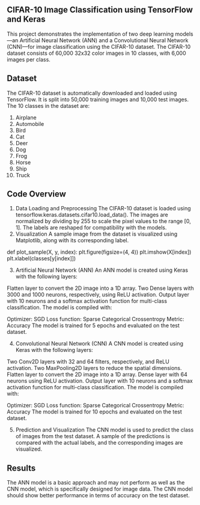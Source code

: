 ## CIFAR-10 Image Classification using TensorFlow and Keras

This project demonstrates the implementation of two deep learning models—an Artificial Neural Network (ANN) and a Convolutional Neural Network (CNN)—for image classification using the CIFAR-10 dataset. The CIFAR-10 dataset consists of 60,000 32x32 color images in 10 classes, with 6,000 images per class.

## Dataset

The CIFAR-10 dataset is automatically downloaded and loaded using TensorFlow. It is split into 50,000 training images and 10,000 test images. The 10 classes in the dataset are:

1. Airplane
2. Automobile
3. Bird
4. Cat
5. Deer
6. Dog
7. Frog
8. Horse
9. Ship
10. Truck

## Code Overview

1. Data Loading and Preprocessing
The CIFAR-10 dataset is loaded using tensorflow.keras.datasets.cifar10.load_data().
The images are normalized by dividing by 255 to scale the pixel values to the range [0, 1].
The labels are reshaped for compatibility with the models.
2. Visualization
A sample image from the dataset is visualized using Matplotlib, along with its corresponding label.

def plot_sample(X, y, index):
    plt.figure(figsize=(4, 4))
    plt.imshow(X[index])
    plt.xlabel(classes[y[index]])

3. Artificial Neural Network (ANN)
An ANN model is created using Keras with the following layers:

Flatten layer to convert the 2D image into a 1D array.
Two Dense layers with 3000 and 1000 neurons, respectively, using ReLU activation.
Output layer with 10 neurons and a softmax activation function for multi-class classification.
The model is compiled with:

Optimizer: SGD
Loss function: Sparse Categorical Crossentropy
Metric: Accuracy
The model is trained for 5 epochs and evaluated on the test dataset.

4. Convolutional Neural Network (CNN)
A CNN model is created using Keras with the following layers:

Two Conv2D layers with 32 and 64 filters, respectively, and ReLU activation.
Two MaxPooling2D layers to reduce the spatial dimensions.
Flatten layer to convert the 2D image into a 1D array.
Dense layer with 64 neurons using ReLU activation.
Output layer with 10 neurons and a softmax activation function for multi-class classification.
The model is compiled with:

Optimizer: SGD
Loss function: Sparse Categorical Crossentropy
Metric: Accuracy
The model is trained for 10 epochs and evaluated on the test dataset.

5. Prediction and Visualization
The CNN model is used to predict the class of images from the test dataset.
A sample of the predictions is compared with the actual labels, and the corresponding images are visualized.

## Results

The ANN model is a basic approach and may not perform as well as the CNN model, which is specifically designed for image data.
The CNN model should show better performance in terms of accuracy on the test dataset.